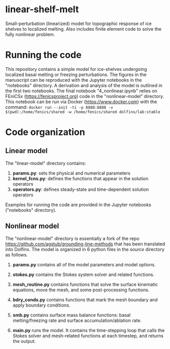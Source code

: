 # linear-shelf-melt
Small-perturbation (linearized) model for topographic response of ice shelves to localized melting. Also includes finite element code to solve
the fully nonlinear problem.

# Running the code
This repository contains a simple model for ice-shelves undergoing localized basal melting or freezing perturbations. 
The figures in the manuscript can be reproduced with the Jupyter notebooks in the "notebooks" directory.
A derivation and analysis of the model is outlined in the first two notebooks.  The final notebook "4_nonlinear.ipynb" relies on FEniCSx (https://fenicsproject.org) code in the "nonlinear-model" directory. This notebook can be run via Docker (https://www.docker.com) with the command:
`docker run --init -ti -p 8888:8888 -v $(pwd):/home/fenics/shared -w /home/fenics/shared dolfinx/lab:stable`

# Code organization
## Linear model
The "linear-model" directory contains:
1. **params.py**: sets the physical and numerical parameters
2. **kernel_fcns.py**: defines the functions that appear in the solution operators
3. **operators.py**: defines steady-state and time-dependent solution operators

Examples for running the code are provided in the Jupyter notebooks ("notebooks" directory).

## Nonlinear model
The "nonlinear-model" directory is essentially a fork of the repo https://github.com/agstub/grounding-line-methods that has been translated into Dolfinx.
The model is organized in 6 python files in the *source* directory as follows.

1. **params.py** contains all of the model parameters and model options.

3. **stokes.py** contains the Stokes system solver and related functions.

4. **mesh_routine.py** contains functions that solve the surface kinematic equations, move the mesh,
    and some post-processing functions.

5. **bdry_conds.py** contains functions that mark the mesh boundary and apply boundary conditions.

6. **smb.py** contains surface mass balance functions: basal melting/freezing rate
and surface accumulation/ablation rate.

7. **main.py** runs the model. It contains the time-stepping loop that
calls the Stokes solver and mesh-related functions at each timestep, and returns the output.
